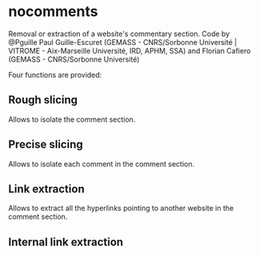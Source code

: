 # nocomments
Removal or extraction of a website's commentary section.
Code by @Pguille Paul Guille-Escuret (GEMASS - CNRS/Sorbonne Université | VITROME - Aix-Marseille Université, IRD, APHM, SSA) and Florian Cafiero (GEMASS - CNRS/Sorbonne Université)

Four functions are provided:

## Rough slicing

Allows to isolate the comment section.

## Precise slicing

Allows to isolate each comment in the comment section.

## Link extraction

Allows to extract all the hyperlinks pointing to another website in the comment section.

## Internal link extraction
